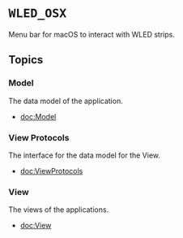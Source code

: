 # ``WLED_OSX``

Menu bar for macOS to interact with WLED strips.

## Topics

### Model

The data model of the application.

- <doc:Model>

### View Protocols

The interface for the data model for the View.

- <doc:ViewProtocols>

### View

The views of the applications.

- <doc:View>

